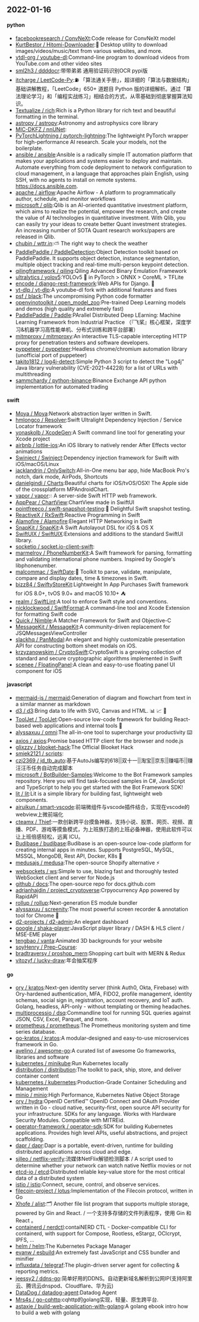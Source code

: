 ## 2022-01-16

#### python
* [facebookresearch / ConvNeXt](https://github.com/facebookresearch/ConvNeXt):Code release for ConvNeXt model
* [KurtBestor / Hitomi-Downloader](https://github.com/KurtBestor/Hitomi-Downloader):🍰
Desktop utility to download images/videos/music/text from various websites, and more.
* [ytdl-org / youtube-dl](https://github.com/ytdl-org/youtube-dl):Command-line program to download videos from YouTube.com and other video sites
* [sml2h3 / ddddocr](https://github.com/sml2h3/ddddocr):带带弟弟 通用验证码识别OCR pypi版
* [itcharge / LeetCode-Py](https://github.com/itcharge/LeetCode-Py):⛽️
「算法通关手册」，超详细的「算法与数据结构」基础讲解教程，「LeetCode」650+ 道题目 Python 版的详细解析。通过「算法理论学习」和「编程实战练习」相结合的方式，从零基础到彻底掌握算法知识。
* [Textualize / rich](https://github.com/Textualize/rich):Rich is a Python library for rich text and beautiful formatting in the terminal.
* [astropy / astropy](https://github.com/astropy/astropy):Astronomy and astrophysics core library
* [MIC-DKFZ / nnUNet](https://github.com/MIC-DKFZ/nnUNet):
* [PyTorchLightning / pytorch-lightning](https://github.com/PyTorchLightning/pytorch-lightning):The lightweight PyTorch wrapper for high-performance AI research. Scale your models, not the boilerplate.
* [ansible / ansible](https://github.com/ansible/ansible):Ansible is a radically simple IT automation platform that makes your applications and systems easier to deploy and maintain. Automate everything from code deployment to network configuration to cloud management, in a language that approaches plain English, using SSH, with no agents to install on remote systems. https://docs.ansible.com.
* [apache / airflow](https://github.com/apache/airflow):Apache Airflow - A platform to programmatically author, schedule, and monitor workflows
* [microsoft / qlib](https://github.com/microsoft/qlib):Qlib is an AI-oriented quantitative investment platform, which aims to realize the potential, empower the research, and create the value of AI technologies in quantitative investment. With Qlib, you can easily try your ideas to create better Quant investment strategies. An increasing number of SOTA Quant research works/papers are released in Qlib.
* [chubin / wttr.in](https://github.com/chubin/wttr.in):⛅
The right way to check the weather
* [PaddlePaddle / PaddleDetection](https://github.com/PaddlePaddle/PaddleDetection):Object Detection toolkit based on PaddlePaddle. It supports object detection, instance segmentation, multiple object tracking and real-time multi-person keypoint detection.
* [qilingframework / qiling](https://github.com/qilingframework/qiling):Qiling Advanced Binary Emulation Framework
* [ultralytics / yolov5](https://github.com/ultralytics/yolov5):YOLOv5
🚀
in PyTorch > ONNX > CoreML > TFLite
* [encode / django-rest-framework](https://github.com/encode/django-rest-framework):Web APIs for Django.
🎸
* [yt-dlp / yt-dlp](https://github.com/yt-dlp/yt-dlp):A youtube-dl fork with additional features and fixes
* [psf / black](https://github.com/psf/black):The uncompromising Python code formatter
* [openvinotoolkit / open_model_zoo](https://github.com/openvinotoolkit/open_model_zoo):Pre-trained Deep Learning models and demos (high quality and extremely fast)
* [PaddlePaddle / Paddle](https://github.com/PaddlePaddle/Paddle):PArallel Distributed Deep LEarning: Machine Learning Framework from Industrial Practice （『飞桨』核心框架，深度学习&机器学习高性能单机、分布式训练和跨平台部署）
* [mitmproxy / mitmproxy](https://github.com/mitmproxy/mitmproxy):An interactive TLS-capable intercepting HTTP proxy for penetration testers and software developers.
* [pyppeteer / pyppeteer](https://github.com/pyppeteer/pyppeteer):Headless chrome/chromium automation library (unofficial port of puppeteer)
* [takito1812 / log4j-detect](https://github.com/takito1812/log4j-detect):Simple Python 3 script to detect the "Log4j" Java library vulnerability (CVE-2021-44228) for a list of URLs with multithreading
* [sammchardy / python-binance](https://github.com/sammchardy/python-binance):Binance Exchange API python implementation for automated trading

#### swift
* [Moya / Moya](https://github.com/Moya/Moya):Network abstraction layer written in Swift.
* [hmlongco / Resolver](https://github.com/hmlongco/Resolver):Swift Ultralight Dependency Injection / Service Locator framework
* [yonaskolb / XcodeGen](https://github.com/yonaskolb/XcodeGen):A Swift command line tool for generating your Xcode project
* [airbnb / lottie-ios](https://github.com/airbnb/lottie-ios):An iOS library to natively render After Effects vector animations
* [Swinject / Swinject](https://github.com/Swinject/Swinject):Dependency injection framework for Swift with iOS/macOS/Linux
* [jacklandrin / OnlySwitch](https://github.com/jacklandrin/OnlySwitch):All-in-One menu bar app, hide MacBook Pro's notch, dark mode, AirPods, Shortcuts
* [danielgindi / Charts](https://github.com/danielgindi/Charts):Beautiful charts for iOS/tvOS/OSX! The Apple side of the crossplatform MPAndroidChart.
* [vapor / vapor](https://github.com/vapor/vapor):💧
A server-side Swift HTTP web framework.
* [AppPear / ChartView](https://github.com/AppPear/ChartView):ChartView made in SwiftUI
* [pointfreeco / swift-snapshot-testing](https://github.com/pointfreeco/swift-snapshot-testing):📸
Delightful Swift snapshot testing.
* [ReactiveX / RxSwift](https://github.com/ReactiveX/RxSwift):Reactive Programming in Swift
* [Alamofire / Alamofire](https://github.com/Alamofire/Alamofire):Elegant HTTP Networking in Swift
* [SnapKit / SnapKit](https://github.com/SnapKit/SnapKit):A Swift Autolayout DSL for iOS & OS X
* [SwiftUIX / SwiftUIX](https://github.com/SwiftUIX/SwiftUIX):Extensions and additions to the standard SwiftUI library.
* [socketio / socket.io-client-swift](https://github.com/socketio/socket.io-client-swift):
* [marmelroy / PhoneNumberKit](https://github.com/marmelroy/PhoneNumberKit):A Swift framework for parsing, formatting and validating international phone numbers. Inspired by Google's libphonenumber.
* [malcommac / SwiftDate](https://github.com/malcommac/SwiftDate):🐔
Toolkit to parse, validate, manipulate, compare and display dates, time & timezones in Swift.
* [bizz84 / SwiftyStoreKit](https://github.com/bizz84/SwiftyStoreKit):Lightweight In App Purchases Swift framework for iOS 8.0+, tvOS 9.0+ and macOS 10.10+
⛺
* [realm / SwiftLint](https://github.com/realm/SwiftLint):A tool to enforce Swift style and conventions.
* [nicklockwood / SwiftFormat](https://github.com/nicklockwood/SwiftFormat):A command-line tool and Xcode Extension for formatting Swift code
* [Quick / Nimble](https://github.com/Quick/Nimble):A Matcher Framework for Swift and Objective-C
* [MessageKit / MessageKit](https://github.com/MessageKit/MessageKit):A community-driven replacement for JSQMessagesViewController
* [slackhq / PanModal](https://github.com/slackhq/PanModal):An elegant and highly customizable presentation API for constructing bottom sheet modals on iOS.
* [krzyzanowskim / CryptoSwift](https://github.com/krzyzanowskim/CryptoSwift):CryptoSwift is a growing collection of standard and secure cryptographic algorithms implemented in Swift
* [scenee / FloatingPanel](https://github.com/scenee/FloatingPanel):A clean and easy-to-use floating panel UI component for iOS

#### javascript
* [mermaid-js / mermaid](https://github.com/mermaid-js/mermaid):Generation of diagram and flowchart from text in a similar manner as markdown
* [d3 / d3](https://github.com/d3/d3):Bring data to life with SVG, Canvas and HTML.
📊
📈
🎉
* [ToolJet / ToolJet](https://github.com/ToolJet/ToolJet):Open-source low-code framework for building React-based web applications and internal tools
🚀
* [alyssaxuu / omni](https://github.com/alyssaxuu/omni):The all-in-one tool to supercharge your productivity
⌨️
* [axios / axios](https://github.com/axios/axios):Promise based HTTP client for the browser and node.js
* [glixzzy / blooket-hack](https://github.com/glixzzy/blooket-hack):The Official Blooket Hack
* [smiek2121 / scripts](https://github.com/smiek2121/scripts):
* [czj2369 / jd_tb_auto](https://github.com/czj2369/jd_tb_auto):基于AutoJs编写的618||双十一||淘宝||京东||赚喵币||赚汪汪币任务自动完成脚本
* [microsoft / BotBuilder-Samples](https://github.com/microsoft/BotBuilder-Samples):Welcome to the Bot Framework samples repository. Here you will find task-focused samples in C#, JavaScript and TypeScript to help you get started with the Bot Framework SDK!
* [lit / lit](https://github.com/lit/lit):Lit is a simple library for building fast, lightweight web components.
* [airuikun / smart-vscode](https://github.com/airuikun/smart-vscode):前端微组件与vscode插件结合，实现在vscode的webview上微前端化
* [cteamx / Thief](https://github.com/cteamx/Thief):一款创新跨平台摸鱼神器，支持小说、股票、网页、视频、直播、PDF、游戏等摸鱼模式，为上班族打造的上班必备神器，使用此软件可以让上班倍感轻松，远离 ICU。
* [Budibase / budibase](https://github.com/Budibase/budibase):Budibase is an open-source low-code platform for creating internal apps in minutes. Supports PostgreSQL, MySQL, MSSQL, MongoDB, Rest API, Docker, K8s
🚀
* [medusajs / medusa](https://github.com/medusajs/medusa):The open-source Shopify alternative
⚡️
* [websockets / ws](https://github.com/websockets/ws):Simple to use, blazing fast and thoroughly tested WebSocket client and server for Node.js
* [github / docs](https://github.com/github/docs):The open-source repo for docs.github.com
* [adrianhajdin / project_cryptoverse](https://github.com/adrianhajdin/project_cryptoverse):Crpyocurrency App powered by RapidAPI
* [rollup / rollup](https://github.com/rollup/rollup):Next-generation ES module bundler
* [alyssaxuu / screenity](https://github.com/alyssaxuu/screenity):The most powerful screen recorder & annotation tool for Chrome
🎥
* [d2-projects / d2-admin](https://github.com/d2-projects/d2-admin):An elegant dashboard
* [google / shaka-player](https://github.com/google/shaka-player):JavaScript player library / DASH & HLS client / MSE-EME player
* [tengbao / vanta](https://github.com/tengbao/vanta):Animated 3D backgrounds for your website
* [soyHenry / Prep-Course](https://github.com/soyHenry/Prep-Course):
* [bradtraversy / proshop_mern](https://github.com/bradtraversy/proshop_mern):Shopping cart built with MERN & Redux
* [vitozyf / lucky-draw](https://github.com/vitozyf/lucky-draw):年会抽奖程序

#### go
* [ory / kratos](https://github.com/ory/kratos):Next-gen identity server (think Auth0, Okta, Firebase) with Ory-hardened authentication, MFA, FIDO2, profile management, identity schemas, social sign in, registration, account recovery, and IoT auth. Golang, headless, API-only - without templating or theming headaches.
* [multiprocessio / dsq](https://github.com/multiprocessio/dsq):Commandline tool for running SQL queries against JSON, CSV, Excel, Parquet, and more.
* [prometheus / prometheus](https://github.com/prometheus/prometheus):The Prometheus monitoring system and time series database.
* [go-kratos / kratos](https://github.com/go-kratos/kratos):A modular-designed and easy-to-use microservices framework in Go.
* [avelino / awesome-go](https://github.com/avelino/awesome-go):A curated list of awesome Go frameworks, libraries and software
* [kubernetes / minikube](https://github.com/kubernetes/minikube):Run Kubernetes locally
* [distribution / distribution](https://github.com/distribution/distribution):The toolkit to pack, ship, store, and deliver container content
* [kubernetes / kubernetes](https://github.com/kubernetes/kubernetes):Production-Grade Container Scheduling and Management
* [minio / minio](https://github.com/minio/minio):High Performance, Kubernetes Native Object Storage
* [ory / hydra](https://github.com/ory/hydra):OpenID Certified™ OpenID Connect and OAuth Provider written in Go - cloud native, security-first, open source API security for your infrastructure. SDKs for any language. Works with Hardware Security Modules. Compatible with MITREid.
* [operator-framework / operator-sdk](https://github.com/operator-framework/operator-sdk):SDK for building Kubernetes applications. Provides high level APIs, useful abstractions, and project scaffolding.
* [dapr / dapr](https://github.com/dapr/dapr):Dapr is a portable, event-driven, runtime for building distributed applications across cloud and edge.
* [sjlleo / netflix-verify](https://github.com/sjlleo/netflix-verify):流媒体NetFlix解锁检测脚本 / A script used to determine whether your network can watch native Netflix movies or not
* [etcd-io / etcd](https://github.com/etcd-io/etcd):Distributed reliable key-value store for the most critical data of a distributed system
* [istio / istio](https://github.com/istio/istio):Connect, secure, control, and observe services.
* [filecoin-project / lotus](https://github.com/filecoin-project/lotus):Implementation of the Filecoin protocol, written in Go
* [Xhofe / alist](https://github.com/Xhofe/alist):🗂️
Another file list program that supports multiple storage, powered by Gin and React. / 一个支持多存储的文件列表程序，使用 Gin 和 React 。
* [containerd / nerdctl](https://github.com/containerd/nerdctl):contaiNERD CTL - Docker-compatible CLI for containerd, with support for Compose, Rootless, eStargz, OCIcrypt, IPFS, ...
* [helm / helm](https://github.com/helm/helm):The Kubernetes Package Manager
* [evanw / esbuild](https://github.com/evanw/esbuild):An extremely fast JavaScript and CSS bundler and minifier
* [influxdata / telegraf](https://github.com/influxdata/telegraf):The plugin-driven server agent for collecting & reporting metrics.
* [jeessy2 / ddns-go](https://github.com/jeessy2/ddns-go):简单好用的DDNS。自动更新域名解析到公网IP(支持阿里云、腾讯云dnspod、Cloudflare、华为云)
* [DataDog / datadog-agent](https://github.com/DataDog/datadog-agent):Datadog Agent
* [Mrs4s / go-cqhttp](https://github.com/Mrs4s/go-cqhttp):cqhttp的golang实现，轻量、原生跨平台.
* [astaxie / build-web-application-with-golang](https://github.com/astaxie/build-web-application-with-golang):A golang ebook intro how to build a web with golang
